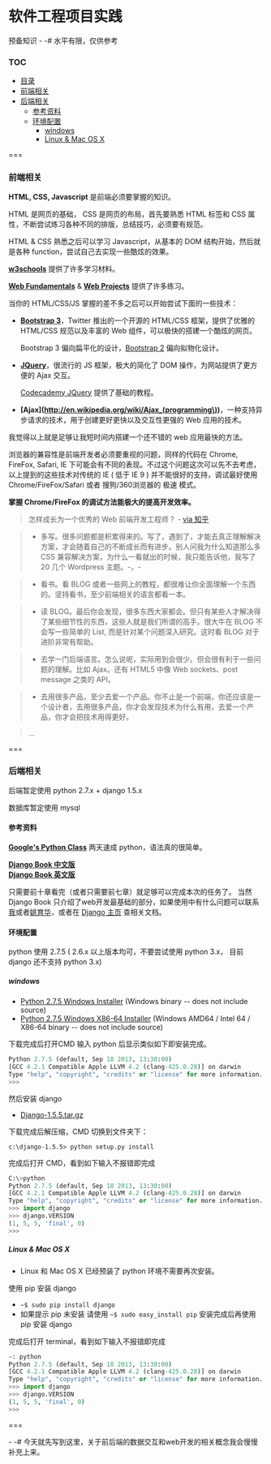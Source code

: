 软件工程项目实践
====

预备知识 - -# 水平有限，仅供参考

### TOC

* [目录](#toc)
* [前端相关](#前端相关)
* [后端相关](#后端相关)
    * [参考资料](#参考资料)
    * [环境配置](#环境配置)
        * [windows](#windows)
        * [Linux & Mac OS X](#linux--mac-os-x)

===

### 前端相关

**HTML, CSS, Javascript** 是前端必须要掌握的知识。

HTML 是网页的基础， CSS 是网页的布局，首先要熟悉 HTML 标签和 CSS 属性，不断尝试练习各种不同的排版，总结技巧，必须要有规范。

HTML & CSS 熟悉之后可以学习 Javascript，从基本的 DOM 结构开始，然后就是各种 function，尝试自己去实现一些酷炫的效果。

**[w3schools](http://www.w3school.com.cn/)**  提供了许多学习材料。

**[Web Fundamentals](http://www.codecademy.com/tracks/web)** & **[Web Projects](http://www.codecademy.com/tracks/projects)** 提供了许多练习。

当你的 HTML/CSS/JS 掌握的差不多之后可以开始尝试下面的一些技术：

* **[Bootstrap 3](http://v3.bootcss.com/)**，Twitter 推出的一个开源的 HTML/CSS 框架，提供了优雅的 HTML/CSS 规范以及丰富的 Web 组件，可以极快的搭建一个酷炫的网页。

    Bootstrap 3 偏向扁平化的设计，[Bootstrap 2](http://v2.bootcss.com/) 偏向拟物化设计。
    
* **[JQuery](http://jquery.com/)**，很流行的 JS 框架，极大的简化了 DOM 操作，为网站提供了更方便的 Ajax 交互。

    [Codecademy JQuery](http://www.codecademy.com/tracks/jquery) 提供了基础的教程。

*  **[Ajax](http://en.wikipedia.org/wiki/Ajax_(programming\))**，一种支持异步请求的技术，用于创建更好更快以及交互性更强的 Web 应用的技术。

我觉得以上就是足够让我短时间内搭建一个还不错的 web 应用最快的方法。

浏览器的兼容性是前端开发者必须要重视的问题，同样的代码在 Chrome, FireFox, Safari, IE 下可能会有不同的表现。不过这个问题这次可以先不去考虑，以上提到的这些技术对传统的 IE ( 低于 IE 9 ) 并不能很好的支持，调试最好使用 Chrome/FireFox/Safari 或者 搜狗/360浏览器的 极速 模式。

**掌握 Chrome/FireFox 的调试方法能极大的提高开发效率。**

> 怎样成长为一个优秀的 Web 前端开发工程师？ \- [via 知乎](http://www.zhihu.com/question/19554845) 

> * 多写。很多问题都是积累得来的。写了，遇到了，才能去真正理解解决方案，才会随着自己的不断成长而有进步。别人问我为什么知道那么多 CSS 兼容解决方案，为什么一看就出的时候，我只能告诉他，我写了 20 几个 Wordpress 主题。-，-

> * 看书。看 BLOG 或者一些网上的教程，都很难让你全面理解一个东西的。坚持看书，至少前端相关的语言都看一本。

> * 读 BLOG。最后你会发现，很多东西大家都会。但只有某些人才解决得了某些细节性的东西，这些人就是我们所谓的高手。很大牛在 BLOG 不会写一些简单的 List, 而是针对某个问题深入研究。这时看 BLOG 对于进阶非常有帮助。

> * 去学一门后端语言。怎么说呢，实际用到会很少。但会很有利于一些问题的理解。比如 Ajax。还有 HTML5 中像 Web sockets、post message 之类的 API。

> * 去用很多产品，至少去爱一个产品。你不止是一个前端，你还应该是一个设计者，去用很多产品，你才会发现技术为什么有用，去爱一个产品，你才会把技术用得更好。

>   ...

===

### 后端相关

后端暂定使用 python 2.7.x + django 1.5.x

数据库暂定使用 mysql

#### 参考资料

**[Google's Python Class](https://developers.google.com/edu/python/)** 两天速成 python，语法真的很简单。

**[Django Book 中文版](http://djangobook.py3k.cn/2.0/)**  
**[Django Book 英文版](http://www.djangobook.com/en/2.0/index.html)**

只需要前十章看完（或者只需要前七章）就足够可以完成本次的任务了。
当然 Django Book 只介绍了web开发最基础的部分，如果使用中有什么问题可以联系[我](mailto:xindervella@gmail.com)或者[姚育华](mailto:goclisyyh@gmail.com)，或者在 [Django 主页](https://www.djangoproject.com/) 查相关文档。


#### 环境配置

python 使用 2.7.5 ( 2.6.x 以上版本均可，不要尝试使用 python 3.x， 目前 django 还不支持 python 3.x)

##### windows 

* [Python 2.7.5 Windows Installer](http://www.python.org/ftp/python/2.7.5/python-2.7.5.msi) (Windows binary -- does not include source)
* [Python 2.7.5 Windows X86-64 Installer](http://www.python.org/ftp/python/2.7.5/python-2.7.5.amd64.msi) (Windows AMD64 / Intel 64 / X86-64 binary -- does not include source)


下载完成后打开CMD 输入 python 后显示类似如下即安装完成。

```python
Python 2.7.5 (default, Sep 18 2013, 13:30:00) 
[GCC 4.2.1 Compatible Apple LLVM 4.2 (clang-425.0.28)] on darwin
Type "help", "copyright", "credits" or "license" for more information.
>>> 
```

然后安装 django

* [Django-1.5.5.tar.gz](https://www.djangoproject.com/download/1.5.5/tarball/)

下载完成后解压缩，CMD 切换到文件夹下：

`c:\django-1.5.5> python setup.py install`

完成后打开 CMD，看到如下输入不报错即完成

```python
C:\>python
Python 2.7.5 (default, Sep 18 2013, 13:30:00) 
[GCC 4.2.1 Compatible Apple LLVM 4.2 (clang-425.0.28)] on darwin
Type "help", "copyright", "credits" or "license" for more information.
>>> import django
>>> django.VERSION
(1, 5, 5, 'final', 0)
>>> 
```

##### Linux & Mac OS X

* Linux 和 Mac OS X 已经预装了 python 环境不需要再次安装。

使用 pip 安装 django

* `~$ sudo pip install django`
* 如果提示 pip 未安装 请使用 `~$ sudo easy_install pip` 安装完成后再使用 pip 安装 django

完成后打开 terminal，看到如下输入不报错即完成

```python
~: python
Python 2.7.5 (default, Sep 18 2013, 13:30:00) 
[GCC 4.2.1 Compatible Apple LLVM 4.2 (clang-425.0.28)] on darwin
Type "help", "copyright", "credits" or "license" for more information.
>>> import django
>>> django.VERSION
(1, 5, 5, 'final', 0)
>>> 
```

===

\- -# 今天就先写到这里，关于前后端的数据交互和web开发的相关概念我会慢慢补充上来。

